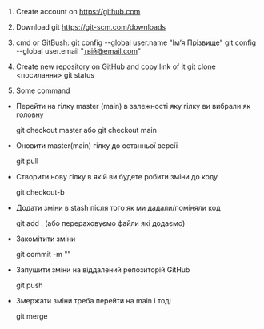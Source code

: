 1. Create account on https://github.com

2. Download git https://git-scm.com/downloads

3. cmd or GitBush:
   git config --global user.name "Ім’я Прізвище"
   git config --global user.email "твій@email.com"

4. Create new repository on GitHub and copy link of it
   git clone <посилання>
   git status

5. Some command

- Перейти на гілку master (main) в залежності яку гілку ви вибрали як головну

  git checkout master або
  git checkout main

- Оновити master(main) гілку до останньої версії

  git pull

- Створити нову гілку в якій ви будете робити зміни до коду

  git checkout-b <branchName>

- Додати зміни в stash після того як ми дадали/поміняли код

  git add . (або перераховуємо файли які додаємо)

- Закомітити зміни

  git commit -m "<comment>"

- Запушити зміни на віддалений репозиторій GitHub

  git push

- Змержати зміни треба перейти на main і тоді

  git merge <branch>
